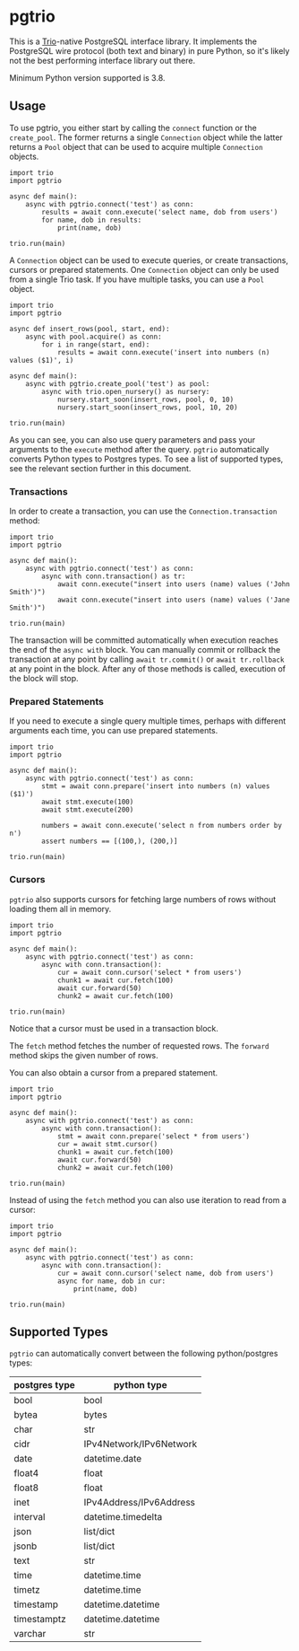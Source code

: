 # pgtrio

This is a [Trio][1]-native PostgreSQL interface library. It implements
the PostgreSQL wire protocol (both text and binary) in pure Python, so
it's likely not the best performing interface library out there.

Minimum Python version supported is 3.8.

## Usage

To use pgtrio, you either start by calling the `connect` function or
the `create_pool`. The former returns a single `Connection` object
while the latter returns a `Pool` object that can be used to acquire
multiple `Connection` objects.

```python3
import trio
import pgtrio

async def main():
    async with pgtrio.connect('test') as conn:
        results = await conn.execute('select name, dob from users')
        for name, dob in results:
            print(name, dob)

trio.run(main)
```

A `Connection` object can be used to execute queries, or create
transactions, cursors or prepared statements. One `Connection` object
can only be used from a single Trio task. If you have multiple tasks,
you can use a `Pool` object.

```python3
import trio
import pgtrio

async def insert_rows(pool, start, end):
    async with pool.acquire() as conn:
        for i in range(start, end):
            results = await conn.execute('insert into numbers (n) values ($1)', i)

async def main():
    async with pgtrio.create_pool('test') as pool:
        async with trio.open_nursery() as nursery:
            nursery.start_soon(insert_rows, pool, 0, 10)
            nursery.start_soon(insert_rows, pool, 10, 20)

trio.run(main)
```

As you can see, you can also use query parameters and pass your
arguments to the `execute` method after the query. `pgtrio`
automatically converts Python types to Postgres types. To see a list
of supported types, see the relevant section further in this document.

### Transactions

In order to create a transaction, you can use the
`Connection.transaction` method:

```python3
import trio
import pgtrio

async def main():
    async with pgtrio.connect('test') as conn:
        async with conn.transaction() as tr:
            await conn.execute("insert into users (name) values ('John Smith')")
            await conn.execute("insert into users (name) values ('Jane Smith')")

trio.run(main)
```

The transaction will be committed automatically when execution reaches
the end of the `async with` block. You can manually commit or rollback
the transaction at any point by calling `await tr.commit()` or `await
tr.rollback` at any point in the block. After any of those methods is
called, execution of the block will stop.

### Prepared Statements

If you need to execute a single query multiple times, perhaps with
different arguments each time, you can use prepared statements.

```python3
import trio
import pgtrio

async def main():
    async with pgtrio.connect('test') as conn:
        stmt = await conn.prepare('insert into numbers (n) values ($1)')
        await stmt.execute(100)
        await stmt.execute(200)

        numbers = await conn.execute('select n from numbers order by n')
        assert numbers == [(100,), (200,)]

trio.run(main)
```

### Cursors

`pgtrio` also supports cursors for fetching large numbers of rows
without loading them all in memory.

```python3
import trio
import pgtrio

async def main():
    async with pgtrio.connect('test') as conn:
        async with conn.transaction():
            cur = await conn.cursor('select * from users')
            chunk1 = await cur.fetch(100)
            await cur.forward(50)
            chunk2 = await cur.fetch(100)

trio.run(main)
```

Notice that a cursor must be used in a transaction block.

The `fetch` method fetches the number of requested rows. The `forward`
method skips the given number of rows.

You can also obtain a cursor from a prepared statement.

```python3
import trio
import pgtrio

async def main():
    async with pgtrio.connect('test') as conn:
        async with conn.transaction():
            stmt = await conn.prepare('select * from users')
            cur = await stmt.cursor()
            chunk1 = await cur.fetch(100)
            await cur.forward(50)
            chunk2 = await cur.fetch(100)

trio.run(main)
```

Instead of using the `fetch` method you can also use iteration to read
from a cursor:

```python3
import trio
import pgtrio

async def main():
    async with pgtrio.connect('test') as conn:
        async with conn.transaction():
            cur = await conn.cursor('select name, dob from users')
            async for name, dob in cur:
                print(name, dob)

trio.run(main)
```

## Supported Types

`pgtrio` can automatically convert between the following
python/postgres types:

| postgres type | python type             |
|---------------|-------------------------|
| bool          | bool                    |
| bytea         | bytes                   |
| char          | str                     |
| cidr          | IPv4Network/IPv6Network |
| date          | datetime.date           |
| float4        | float                   |
| float8        | float                   |
| inet          | IPv4Address/IPv6Address |
| interval      | datetime.timedelta      |
| json          | list/dict               |
| jsonb         | list/dict               |
| text          | str                     |
| time          | datetime.time           |
| timetz        | datetime.time           |
| timestamp     | datetime.datetime       |
| timestamptz   | datetime.datetime       |
| varchar       | str                     |


[1]: https://github.com/python-trio/trio

